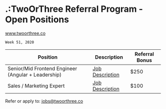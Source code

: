 
# .:TwoOrThree Referral Program - Open Positions
www.twoorthree.co

`Week 51, 2020` 

| Position | Description | Referral Bonus |
| ----------- | ----------- | ----------- |
| Senior/Mid Frontend Engineer (Angular + Leadership) | [Job Description](jobs/Senior_Mid_Frontend_Engineer_Angular+Leadership.pdf) | $250 |
| Sales / Marketing Expert | [Job Description](jobs/Sales_Marketing_Expert.pdf) | $100 |

Refer or apply to: jobs@twoorthree.co